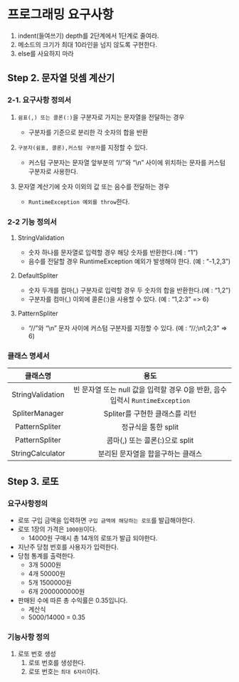 # 프로그래밍 요구사항 
1. indent(들여쓰기) depth를 2단계에서 1단계로 줄여라.
2. 메소드의 크기가 최대 10라인을 넘지 않도록 구현한다.
3. else를 사요하지 마라

## Step 2. 문자열 덧셈 계산기

### 2-1. 요구사항 정의서
1. `쉼표(,) 또는 콜론(:)`을 구분자로 가지는 문자열을 전달하는 경우
   + 구분자를 기준으로 분리한 각 숫자의 합을 반환
   

2. `구분자(쉼표, 콜론),커스텀 구분자`를 지정할 수 있다. 
   + 커스텀 구분자는 문자열 앞부분의 “//”와 “\n” 사이에 위치하는 문자를 커스텀 구분자로 사용한다.

   
3. 문자열 계산기에 숫자 이외의 값 또는 음수를 전달하는 경우 
   + `RuntimeException 예외를 throw`한다.

### 2-2 기능 정의서 
1. StringValidation
   + 숫자 하나를 문자열로 입력할 경우 해당 숫자를 반환한다.(예 : “1”)
   + 음수를 전달할 경우 RuntimeException 예외가 발생해야 한다. (예 : “-1,2,3”)

2. DefaultSpliter
   + 숫자 두개를 컴마(,) 구분자로 입력할 경우 두 숫자의 합을 반환한다.(예 : “1,2”)   
   + 구분자를 컴마(,) 이외에 콜론(:)을 사용할 수 있다. (예 : “1,2:3” => 6)

3. PatternSpliter
   + “//”와 “\n” 문자 사이에 커스텀 구분자를 지정할 수 있다. (예 : “//;\n1;2;3” => 6)   
 


### 클래스 명세서
| 클래스명 | 용도 | 
|:---:|:---:| 
|StringValidation | 빈 문자열 또는 null 값을 입력할 경우 0을 반환, 음수 입력시 `RuntimeException`|
|SpliterManager| Spliter를 구현한 클래스를 리턴|
|PatternSpliter| 정규식을 통한 split|
|PatternSpliter| 콤마(,) 또는 콜론(:)으로 split|
|StringCalculator| 분리된 문자열을 합을구하는 클래스|


## Step 3. 로또

### 요구사항정의
+ 로또 구입 금액을 입력하면 `구입 금액에 해당하는 로또`를 발급해야한다.
+ 로또 1장의 가격은 `1000원`이다.
   + 14000원 구매시 총 14개의 로또가 발급 되야한다.
+ 지난주 당첨 번호를 사용자가 입력한다.
+ 당첨 통계를 출력한다.
   + 3개 5000원
   + 4개 50000원
   + 5개 1500000원
   + 6개 2000000000원
+ 판매된 수에 따른 총 수익률은 0.35입니다.
   + 계산식
   + 5000/14000 = 0.35

### 기능사항 정의 
1. 로또 번호 생성
   1. 로또 번호를 생성한다.
   2. 로또 번호는 `최대 6자리`이다.

